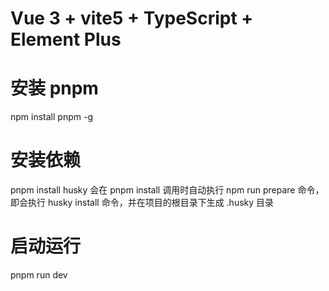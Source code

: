 # Vue 3 + vite5 + TypeScript + Element Plus

# 安装 pnpm

npm install pnpm -g

# 安装依赖

pnpm install husky 会在 pnpm install 调用时自动执行 npm run prepare 命令，即会执行 husky install 命令，并在项目的根目录下生成 .husky 目录

# 启动运行

pnpm run dev
